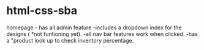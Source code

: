 # html-css-sba

homepage - has all admin feature 
-includes a dropdown index for the designs ( *not funtioning yet).
-all nav bar features work when clicked.
-has a "product look up to check inventory percentage.

